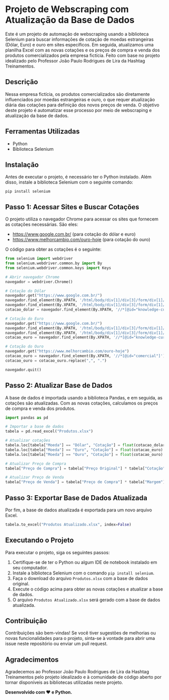 # Projeto de Webscraping com Atualização da Base de Dados

Este é um projeto de automação de webscraping usando a biblioteca Selenium para buscar informações de cotação de moedas estrangeiras (Dólar, Euro) e ouro em sites específicos. Em seguida, atualizamos uma planilha Excel com as novas cotações e os preços de compra e venda dos produtos comercializados pela empresa fictícia. Feito com base no projeto idealizado pelo Professor João Paulo Rodrigues de Lira da Hashtag Treinamentos.

## Descrição

Nessa empresa fictícia, os produtos comercializados são diretamente influenciados por moedas estrangeiras e ouro, o que requer atualização diária das cotações para definição dos novos preços de venda. O objetivo deste projeto é automatizar esse processo por meio de webscraping e atualização da base de dados.

## Ferramentas Utilizadas

- Python
- Biblioteca Selenium

## Instalação

Antes de executar o projeto, é necessário ter o Python instalado. Além disso, instale a biblioteca Selenium com o seguinte comando:

```
pip install selenium
```

## Passo 1: Acessar Sites e Buscar Cotações

O projeto utiliza o navegador Chrome para acessar os sites que fornecem as cotações necessárias. São eles:
- https://www.google.com.br/ (para cotação do dólar e euro)
- https://www.melhorcambio.com/ouro-hoje (para cotação do ouro)

O código para obter as cotações é o seguinte:

```python
from selenium import webdriver
from selenium.webdriver.common.by import By
from selenium.webdriver.common.keys import Keys

# Abrir navegador Chrome
navegador = webdriver.Chrome()

# Cotação do Dólar
navegador.get("https://www.google.com.br/")
navegador.find_element(By.XPATH, '/html/body/div[1]/div[3]/form/div[1]/div[1]/div[1]/div/div[2]/input').send_keys("cotação dólar")
navegador.find_element(By.XPATH, '/html/body/div[1]/div[3]/form/div[1]/div[1]/div[1]/div/div[2]/input').send_keys(Keys.ENTER)
cotacao_dolar = navegador.find_element(By.XPATH, '//*[@id="knowledge-currency__updatable-data-column"]/div[1]/div[2]/span[1]').get_attribute("data-value")

# Cotação do Euro
navegador.get("https://www.google.com.br/")
navegador.find_element(By.XPATH, '/html/body/div[1]/div[3]/form/div[1]/div[1]/div[1]/div/div[2]/input').send_keys("cotação euro")
navegador.find_element(By.XPATH, '/html/body/div[1]/div[3]/form/div[1]/div[1]/div[1]/div/div[2]/input').send_keys(Keys.ENTER)
cotacao_euro = navegador.find_element(By.XPATH, '//*[@id="knowledge-currency__updatable-data-column"]/div[1]/div[2]/span[1]').get_attribute("data-value")

# Cotação do Ouro
navegador.get("https://www.melhorcambio.com/ouro-hoje")
cotacao_ouro = navegador.find_element(By.XPATH, '//*[@id="comercial"]').get_attribute("value")
cotacao_ouro = cotacao_ouro.replace(",", ".")

navegador.quit()
```

## Passo 2: Atualizar Base de Dados

A base de dados é importada usando a biblioteca Pandas, e em seguida, as cotações são atualizadas. Com as novas cotações, calculamos os preços de compra e venda dos produtos.

```python
import pandas as pd

# Importar a base de dados
tabela = pd.read_excel("Produtos.xlsx")

# Atualizar cotações
tabela.loc[tabela["Moeda"] == "Dólar", "Cotação"] = float(cotacao_dolar)
tabela.loc[tabela["Moeda"] == "Euro", "Cotação"] = float(cotacao_euro)
tabela.loc[tabela["Moeda"] == "Ouro", "Cotação"] = float(cotacao_ouro)

# Atualizar Preço de Compra
tabela["Preço de Compra"] = tabela["Preço Original"] * tabela["Cotação"]

# Atualizar Preço de Venda
tabela["Preço de Venda"] = tabela["Preço de Compra"] * tabela["Margem"]
```

## Passo 3: Exportar Base de Dados Atualizada

Por fim, a base de dados atualizada é exportada para um novo arquivo Excel.

```python
tabela.to_excel("Produtos Atualizado.xlsx", index=False)
```

## Executando o Projeto

Para executar o projeto, siga os seguintes passos:

1. Certifique-se de ter o Python ou algum IDE de notebook instalado em seu computador.
2. Instale a biblioteca Selenium com o comando `pip install selenium`.
3. Faça o download do arquivo `Produtos.xlsx` com a base de dados original.
4. Execute o código acima para obter as novas cotações e atualizar a base de dados.
5. O arquivo `Produtos Atualizado.xlsx` será gerado com a base de dados atualizada.

## Contribuição

Contribuições são bem-vindas! Se você tiver sugestões de melhorias ou novas funcionalidades para o projeto, sinta-se à vontade para abrir uma issue neste repositório ou enviar um pull request.

## Agradecimentos

Agradecemos ao Professor João Paulo Rodrigues de Lira da Hashtag Treinamentos pelo projeto idealizado e à comunidade de código aberto por tornar disponíveis as bibliotecas utilizadas neste projeto. 

**Desenvolvido com :heart: e Python.**
